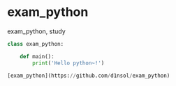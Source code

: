 # exam_python
exam_python, study

```python
class exam_python:

    def main():
        print('Hello python~!')

[exam_python](https://github.com/d1nsol/exam_python)